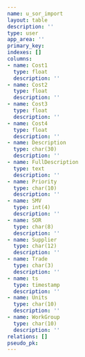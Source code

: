 ```yaml
---
name: u_sor_import
layout: table
description: ''
type: user
app_area: ''
primary_key: 
indexes: []
columns:
- name: Cost1
  type: float
  description: ''
- name: Cost2
  type: float
  description: ''
- name: Cost3
  type: float
  description: ''
- name: Cost4
  type: float
  description: ''
- name: Description
  type: char(30)
  description: ''
- name: FullDescription
  type: text
  description: ''
- name: Priority
  type: char(10)
  description: ''
- name: SMV
  type: int(4)
  description: ''
- name: SOR
  type: char(8)
  description: ''
- name: Supplier
  type: char(12)
  description: ''
- name: Trade
  type: char(3)
  description: ''
- name: ts
  type: timestamp
  description: ''
- name: Units
  type: char(10)
  description: ''
- name: WorkGroup
  type: char(10)
  description: ''
relations: []
pseudo_pk: 
---
```



